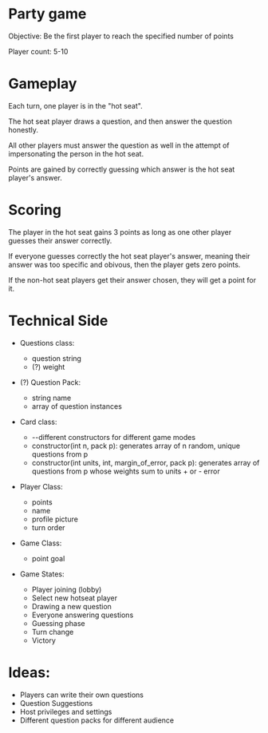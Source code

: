 # Party game
Objective: Be the first player to reach the specified number of points

Player count: 5-10

# Gameplay
Each turn, one player is in the "hot seat".

The hot seat player draws a question, and then answer the question honestly.

All other players must answer the question as well in the attempt of impersonating the person in the hot seat.

Points are gained by correctly guessing which answer is the hot seat player's answer.


# Scoring

The player in the hot seat gains 3 points as long as one other player guesses their answer correctly.

If everyone guesses correctly the hot seat player's answer, meaning their answer was too specific and obivous, then the player gets zero points.

If the non-hot seat players get their answer chosen, they will get a point for it.

# Technical Side
- Questions class:
  - question string
  - (?) weight

- (?) Question Pack:
  - string name
  - array of question instances

- Card class:
  - --different constructors for different game modes
  - constructor(int n, pack p): generates array of n random, unique questions from p
  - constructor(int units, int, margin_of_error, pack p): generates array of questions from p whose weights sum to units + or - error

- Player Class:
  - points
  - name
  - profile picture
  - turn order  

- Game Class:
  - point goal

- Game States:
  - Player joining (lobby)  
  - Select new hotseat player
  - Drawing a new question
  - Everyone answering questions
  - Guessing phase
  - Turn change
  - Victory

# Ideas:
- Players can write their own questions
- Question Suggestions
- Host privileges and settings
- Different question packs for different audience
